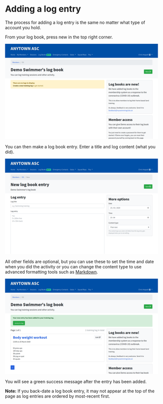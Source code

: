 # Adding a log entry

The process for adding a log entry is the same no matter what type of account you hold.

From your log book, press new in the top right corner.

![An empty log book showing the New button in the top right](log-book-img/empty-log-book.png "Empty log book")

You can then make a log book entry. Enter a title and log content (what you did).

![Form for a new log book entry](log-book-img/new.png "New log book entry form")

All other fields are optional, but you can use these to set the time and date when you did the activity or you can change the content type to use advanced formatting tools such as [Markdown](https://en.wikipedia.org/wiki/Markdown).

![A success message is displayed after adding a log entry](log-book-img/new-success.png "Success message")

You will see a green success message after the entry has been added.

**Note:** If you back-date a log book entry, it may not appear at the top of the page as log entries are ordered by most-recent first.